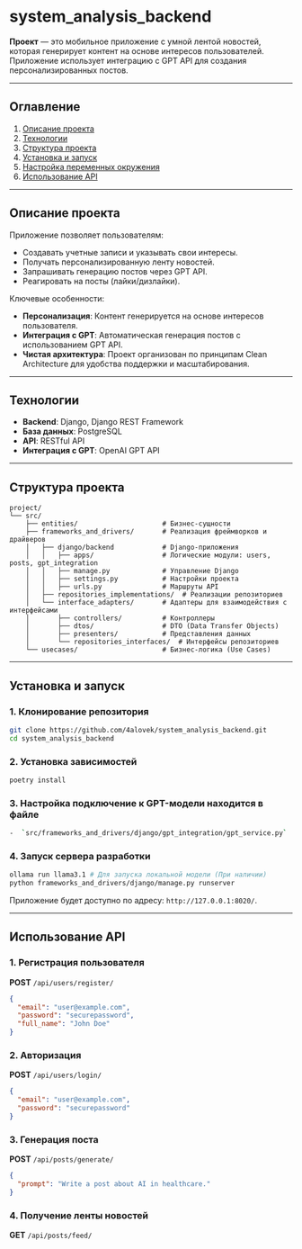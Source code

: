 # system_analysis_backend


**Проект** — это мобильное приложение с умной лентой новостей, которая генерирует контент на основе интересов пользователей. Приложение использует интеграцию с GPT API для создания персонализированных постов.

---

## Оглавление

1. [Описание проекта](#описание-проекта)
2. [Технологии](#технологии)
3. [Структура проекта](#структура-проекта)
4. [Установка и запуск](#установка-и-запуск)
5. [Настройка переменных окружения](#настройка-переменных-окружения)
6. [Использование API](#использование-api)

---

## Описание проекта

Приложение позволяет пользователям:
- Создавать учетные записи и указывать свои интересы.
- Получать персонализированную ленту новостей.
- Запрашивать генерацию постов через GPT API.
- Реагировать на посты (лайки/дизлайки).

Ключевые особенности:
- **Персонализация**: Контент генерируется на основе интересов пользователя.
- **Интеграция с GPT**: Автоматическая генерация постов с использованием GPT API.
- **Чистая архитектура**: Проект организован по принципам Clean Architecture для удобства поддержки и масштабирования.

---

## Технологии

- **Backend**: Django, Django REST Framework
- **База данных**: PostgreSQL
- **API**: RESTful API
- **Интеграция с GPT**: OpenAI GPT API

---

## Структура проекта

```
project/
└── src/
    ├── entities/                     # Бизнес-сущности
    ├── frameworks_and_drivers/       # Реализация фреймворков и драйверов
    │   ├── django/backend            # Django-приложения
    │   │   ├── apps/                 # Логические модули: users, posts, gpt_integration
    │   │   ├── manage.py             # Управление Django
    │   │   ├── settings.py           # Настройки проекта
    │   │   ├── urls.py               # Маршруты API
    │   ├── repositories_implementations/  # Реализации репозиториев
    │   └── interface_adapters/       # Адаптеры для взаимодействия с интерфейсами
    │       ├── controllers/          # Контроллеры
    │       ├── dtos/                 # DTO (Data Transfer Objects)
    │       ├── presenters/           # Представления данных
    │       └── repositories_interfaces/  # Интерфейсы репозиториев
    └── usecases/                     # Бизнес-логика (Use Cases)
```

---

## Установка и запуск

### 1. Клонирование репозитория
```bash
git clone https://github.com/4alovek/system_analysis_backend.git
cd system_analysis_backend
```

### 2. Установка зависимостей
```bash
poetry install
```

### 3. Настройка подключение к GPT-модели находится в файле
```bash
-  `src/frameworks_and_drivers/django/gpt_integration/gpt_service.py`
```

### 4. Запуск сервера разработки
```bash
ollama run llama3.1 # Для запуска локальной модели (При наличии)
python frameworks_and_drivers/django/manage.py runserver
```

Приложение будет доступно по адресу: `http://127.0.0.1:8020/`.

---

## Использование API

### 1. Регистрация пользователя
**POST** `/api/users/register/`
```json
{
  "email": "user@example.com",
  "password": "securepassword",
  "full_name": "John Doe"
}
```

### 2. Авторизация
**POST** `/api/users/login/`
```json
{
  "email": "user@example.com",
  "password": "securepassword"
}
```

### 3. Генерация поста
**POST** `/api/posts/generate/`
```json
{
  "prompt": "Write a post about AI in healthcare."
}
```

### 4. Получение ленты новостей
**GET** `/api/posts/feed/`
